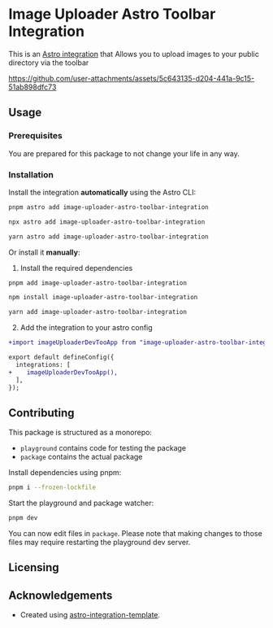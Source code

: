 # Image Uploader Astro Toolbar Integration

This is an [Astro integration](https://docs.astro.build/en/guides/integrations-guide/) that Allows you to upload images to your public directory via the toolbar

https://github.com/user-attachments/assets/5c643135-d204-441a-9c15-51ab898dfc73

## Usage

### Prerequisites

You are prepared for this package to not change your life in any way.

### Installation

Install the integration **automatically** using the Astro CLI:

```bash
pnpm astro add image-uploader-astro-toolbar-integration
```

```bash
npx astro add image-uploader-astro-toolbar-integration
```

```bash
yarn astro add image-uploader-astro-toolbar-integration
```

Or install it **manually**:

1. Install the required dependencies

```bash
pnpm add image-uploader-astro-toolbar-integration
```

```bash
npm install image-uploader-astro-toolbar-integration
```

```bash
yarn add image-uploader-astro-toolbar-integration
```

2. Add the integration to your astro config

```diff
+import imageUploaderDevTooApp from "image-uploader-astro-toolbar-integration";

export default defineConfig({
  integrations: [
+    imageUploaderDevTooApp(),
  ],
});
```

## Contributing

This package is structured as a monorepo:

- `playground` contains code for testing the package
- `package` contains the actual package

Install dependencies using pnpm:

```bash
pnpm i --frozen-lockfile
```

Start the playground and package watcher:

```bash
pnpm dev
```

You can now edit files in `package`. Please note that making changes to those files may require restarting the playground dev server.

## Licensing

## Acknowledgements

- Created using [astro-integration-template](https://github.com/florian-lefebvre/astro-integration-template).
